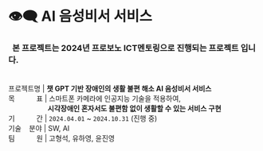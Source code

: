 # 👁‍🗨 AI 음성비서 서비스

###  &nbsp; 본 프로젝트는 2024년 프로보노 ICT멘토링으로 진행되는 프로젝트 입니다.<br><br>

프로젝트명 | **챗 GPT 기반 장애인의 생활 불편 해소 AI 음성비서 서비스**<br>
목&nbsp;&nbsp;&nbsp;&nbsp;&nbsp;&nbsp;&nbsp;&nbsp;&nbsp;&nbsp;&nbsp;표 | 스마트폰 카메라에 인공지능 기술을 적용하여, <br> 
&nbsp;&nbsp;&nbsp;&nbsp;&nbsp;&nbsp;&nbsp;&nbsp;&nbsp;&nbsp;&nbsp;&nbsp;&nbsp;&nbsp;&nbsp;&nbsp;&nbsp;&nbsp;&nbsp;&nbsp;**시각장애인 혼자서도 불편함 없이 생활할 수 있는 서비스 구현** <br>
기&nbsp;&nbsp;&nbsp;&nbsp;&nbsp;&nbsp;&nbsp;&nbsp;&nbsp;&nbsp;&nbsp;간 | `2024.04.01` ~ `2024.10.31`  (진행 중)<br>
기술&nbsp;&nbsp;&nbsp;&nbsp;분야 |  SW, AI<br>
팀&nbsp;&nbsp;&nbsp;&nbsp;&nbsp;&nbsp;&nbsp;&nbsp;&nbsp;&nbsp;&nbsp;원 | 고형석, 유하영, 윤진영<br>







<br><br><br><br><br>
